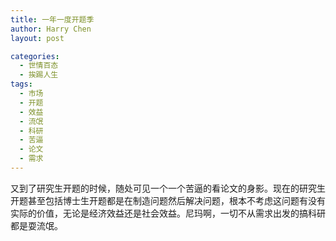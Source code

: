 ```yaml
---
title: 一年一度开题季
author: Harry Chen
layout: post

categories:
  - 世情百态
  - 挨踢人生
tags:
  - 市场
  - 开题
  - 效益
  - 流氓
  - 科研
  - 苦逼
  - 论文
  - 需求
---
```


  又到了研究生开题的时候，随处可见一个一个苦逼的看论文的身影。现在的研究生开题甚至包括博士生开题都是在制造问题然后解决问题，根本不考虑这问题有没有实际的价值，无论是经济效益还是社会效益。尼玛啊，一切不从需求出发的搞科研都是耍流氓。
